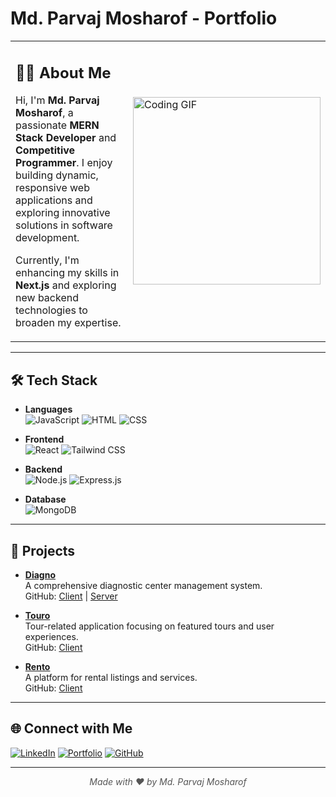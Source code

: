 # Md. Parvaj Mosharof - Portfolio

<table>
  <tr>
    <td>
      <h2>👨‍💻 About Me</h2>
      <p>Hi, I'm <strong>Md. Parvaj Mosharof</strong>, a passionate <strong>MERN Stack Developer</strong> and <strong>Competitive Programmer</strong>. I enjoy building dynamic, responsive web applications and exploring innovative solutions in software development.</p>
      <p>Currently, I'm enhancing my skills in <strong>Next.js</strong> and exploring new backend technologies to broaden my expertise.</p>
    </td>
    <td>
      <img src="https://media.tenor.com/2uyENRmiUt0AAAAM/coding.gif" alt="Coding GIF" width="300" align="right"/>
    </td>
  </tr>
</table>

---

## 🛠️ Tech Stack

- **Languages**  
  ![JavaScript](https://img.shields.io/badge/-JavaScript-%23F7DF1E?style=flat-square&logo=javascript&logoColor=black)
  ![HTML](https://img.shields.io/badge/-HTML5-%23E34F26?style=flat-square&logo=html5&logoColor=white)
  ![CSS](https://img.shields.io/badge/-CSS3-%231572B6?style=flat-square&logo=css3&logoColor=white)

- **Frontend**  
  ![React](https://img.shields.io/badge/-React-%23282C34?style=flat-square&logo=react)
  ![Tailwind CSS](https://img.shields.io/badge/-Tailwind%20CSS-%2338B2AC?style=flat-square&logo=tailwind-css)

- **Backend**  
  ![Node.js](https://img.shields.io/badge/-Node.js-%2343853D?style=flat-square&logo=node.js&logoColor=white)
  ![Express.js](https://img.shields.io/badge/-Express.js-%23303A3B?style=flat-square&logo=express)

- **Database**  
  ![MongoDB](https://img.shields.io/badge/-MongoDB-%2347A248?style=flat-square&logo=mongodb&logoColor=white)

---

## 📂 Projects

- [**Diagno**](https://diagno-auth.web.app)  
  A comprehensive diagnostic center management system.  
  GitHub: [Client](https://github.com/mdparvajmosharof/Diagno) | [Server](https://github.com/mdparvajmosharof/diagno-server)

- [**Touro**](https://touro-f1537.web.app/)  
  Tour-related application focusing on featured tours and user experiences.  
  GitHub: [Client](https://github.com/mdparvajmosharof/touro)

- [**Rento**](https://rento.web.app/)  
  A platform for rental listings and services.  
  GitHub: [Client](https://github.com/mdparvajmosharof/Rento)

---

## 🌐 Connect with Me

[![LinkedIn](https://img.shields.io/badge/LinkedIn-%230077B5?style=flat-square&logo=linkedin&logoColor=white)](https://www.linkedin.com/in/md-parvaj-mosharof)
[![Portfolio](https://img.shields.io/badge/Portfolio-%23f6805e?style=flat-square&logo=netlify&logoColor=white)](https://mdparvajmosharof.netlify.app/)
[![GitHub](https://img.shields.io/badge/GitHub-%23181717?style=flat-square&logo=github&logoColor=white)](https://github.com/mdparvajmosharof)

---

<div align="center" style="font-style: italic; color: #555;">
  Made with ❤️ by Md. Parvaj Mosharof
</div>
